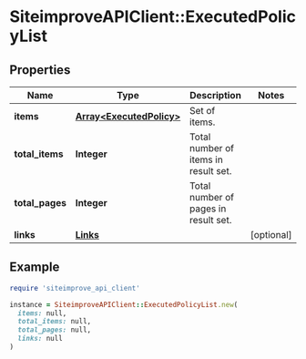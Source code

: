# SiteimproveAPIClient::ExecutedPolicyList

## Properties

| Name | Type | Description | Notes |
| ---- | ---- | ----------- | ----- |
| **items** | [**Array&lt;ExecutedPolicy&gt;**](ExecutedPolicy.md) | Set of items. |  |
| **total_items** | **Integer** | Total number of items in result set. |  |
| **total_pages** | **Integer** | Total number of pages in result set. |  |
| **links** | [**Links**](Links.md) |  | [optional] |

## Example

```ruby
require 'siteimprove_api_client'

instance = SiteimproveAPIClient::ExecutedPolicyList.new(
  items: null,
  total_items: null,
  total_pages: null,
  links: null
)
```

